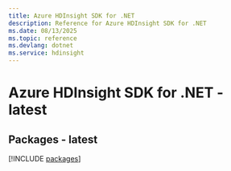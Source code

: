 ```yaml
---
title: Azure HDInsight SDK for .NET
description: Reference for Azure HDInsight SDK for .NET
ms.date: 08/13/2025
ms.topic: reference
ms.devlang: dotnet
ms.service: hdinsight
---
```

# Azure HDInsight SDK for .NET - latest
## Packages - latest
[!INCLUDE [packages](hdinsight-index.md)]